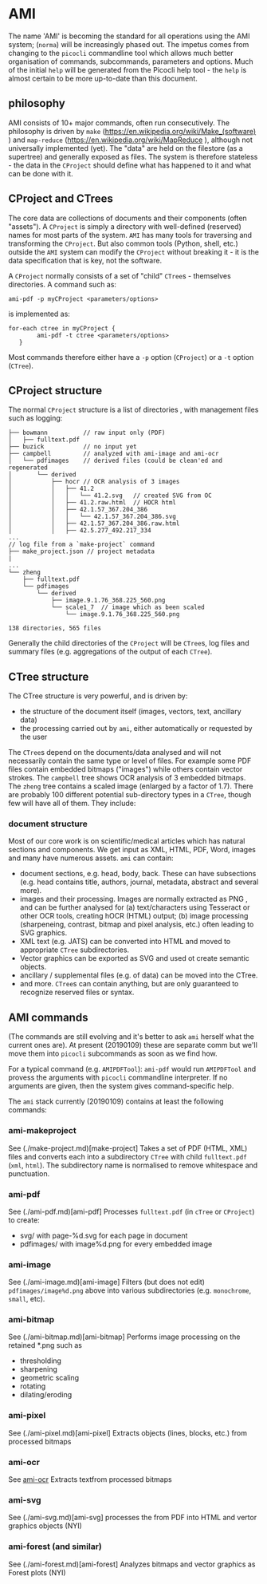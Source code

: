 # AMI
The name 'AMI' is becoming the standard for all operations using the AMI system; (`norma`) will be increasingly phased out. The impetus comes from changing to the `picocli` commandline tool which allows much better organisation of commands, subcommands, parameters and options. Much of the initial `help` will be generated from the Picocli help tool - the `help` is almost certain to be more up-to-date than this document.

## philosophy
AMI consists of 10+ major commands, often run consecutively. The philosophy is driven by `make` (https://en.wikipedia.org/wiki/Make_(software) ) and `map-reduce` (https://en.wikipedia.org/wiki/MapReduce ), although not universally implemented (yet). The "data" are held on the filestore (as a supertree) and generally exposed as files. The system is therefore stateless - the data in the `CProject` should define what has happened to it and what can be done with it. 

## CProject and CTrees
The core data are collections of documents and their components (often "assets"). A `CProject` is simply a directory with well-defined (reserved) names for most parts of the system. `AMI` has many tools for traversing and transforming the `CProject`. But also common tools (Python, shell, etc.) outside the `AMI` system can modify the `CProject` without breaking it - it is the data specification that is key, not the software.

A `CProject` normally consists of a set of "child" `CTree`s - themselves directories. A command such as:

```
ami-pdf -p myCProject <parameters/options>
```

is implemented as:

```
for-each ctree in myCProject {
        ami-pdf -t ctree <parameters/options>
   }
```

Most commands therefore either have a `-p` option (`CProject`) or a `-t` option (`CTree`).

## CProject structure

The normal `CProject` structure is a list of directories , with management files such as logging:
```
├── bowmann          // raw input only (PDF)
│   ├── fulltext.pdf
├── buzick           // no input yet
├── campbell         // analyzed with ami-image and ami-ocr 
│   └── pdfimages    // derived files (could be clean'ed and regenerated
│       └── derived
│           ├── hocr // OCR analysis of 3 images
│           │   ├── 41.2
│           │   │   └── 41.2.svg   // created SVG from OC
│           │   ├── 41.2.raw.html  // HOCR html
│           │   ├── 42.1.57_367.204_386
│           │   │   └── 42.1.57_367.204_386.svg
│           │   ├── 42.1.57_367.204_386.raw.html
│           │   ├── 42.5.277_492.217_334
...
// log file from a `make-project` command
├── make_project.json // project metadata
|
...
└── zheng
    ├── fulltext.pdf
    └── pdfimages
        └── derived
            ├── image.9.1.76_368.225_560.png
            └── scale1_7  // image which as been scaled
                └── image.9.1.76_368.225_560.png

138 directories, 565 files
```
Generally the child directories of the `CProject` will be `CTree`s, log files and summary files (e.g. aggregations of the output of each `CTree`). 

## CTree structure
The CTree structure is very powerful, and is driven by:

 * the structure of the document itself (images, vectors, text, ancillary data)
 * the processing carried out by `ami`, either automatically or requested by the user
  
The `CTree`s depend on the documents/data analysed and will not necessarily contain the same type or level of files. For example some PDF files contain embedded bitmaps ("images") while others contain vector strokes. The `campbell` tree shows OCR analysis of 3 embedded bitmaps. The `zheng` tree contains a scaled image (enlarged by a factor of 1.7). There are probably 100 different potential sub-directory types in a `CTree`, though few will have all of them. They include:

### document structure
Most of our core work is on scientific/medical articles which has natural sections and components. We get input as XML, HTML, PDF, Word, images and many have numerous assets. `ami` can contain:

 * document sections, e.g. head, body, back. These can have subsections (e.g. head contains title, authors, journal, metadata, abstract and several more). 
 * images and their processing. Images are normally extracted as PNG , and can be further analysed for (a) text/characters using Tesseract or other OCR tools, creating hOCR (HTML) output; (b) image processing (sharpeneing, contrast, bitmap and pixel analysis, etc.) often leading to SVG graphics.
 * XML text (e.g. JATS) can be converted into HTML and moved to appropriate `CTree` subdirectories.
 * Vector graphics can be exported as SVG and used ot create semantic objects.
 * ancillary / supplemental files (e.g. of data) can be moved into the CTree.
 * and more. `CTree`s can contain anything, but are only guaranteed to recognize reserved files or syntax.
 
## AMI commands
(The commands are still evolving and it's better to ask `ami` herself what the current ones are). At present (20190109) these are separate comm but we'll move them into `picocli` subcommands as soon as we find how.

For a typical command (e.g. `AMIPDFTool`):
`ami-pdf` would run `AMIPDFTool` and provess the arguments with `picocli` commandline interpreter. If no arguments are given, then the system gives command-specific help.

The `ami` stack currently (20190109) contains at least the following commands:

### ami-makeproject
See (./make-project.md)[make-project]
Takes a set of PDF (HTML, XML) files and converts each into a subdirectory `CTree` with child `fulltext.pdf` (`xml`, `html`). The subdirectory name is normalised to remove whitespace and punctuation.
### ami-pdf
See (./ami-pdf.md)[ami-pdf]
Processes `fulltext.pdf` (in `cTree` or `CProject`) to create:

  * svg/ with page-%d.svg for each page in document
  * pdfimages/ with image%d.png for every embedded image
 
### ami-image 
See (./ami-image.md)[ami-image]
Filters (but does not edit) `pdfimages/image%d.png` above into various subdirectories (e.g. `monochrome`, `small`, etc).
### ami-bitmap
See (./ami-bitmap.md)[ami-bitmap]
Performs image processing on the retained *.png such as 

  * thresholding
  * sharpening
  * geometric scaling
  * rotating
  * dilating/eroding
  
### ami-pixel
See (./ami-pixel.md)[ami-pixel]
Extracts objects (lines, blocks, etc.) from processed bitmaps 

### ami-ocr
See [ami-ocr](./ami-ocr.md)
Extracts textfrom processed bitmaps 

### ami-svg
See (./ami-svg.md)[ami-svg]
processes the from PDF into HTML and vertor graphics objects (NYI) 
  
### ami-forest (and similar)
See (./ami-forest.md)[ami-forest]
Analyzes bitmaps and vector graphics as Forest plots (NYI)


  
  



 
 







